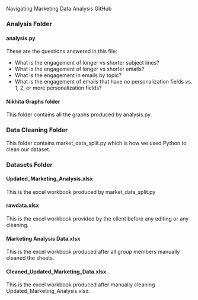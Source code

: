 Navigating Marketing Data Analysis GitHub

### Analysis Folder
#### analysis.py

These are the questions answered in this file:
- What is the engagement of longer vs shorter subject lines?
- What is the engagement of longer vs shorter emails?
- What is the engagement in emails by topic?
- What is the engagement of emails that have no personalization fields vs. 1, 2, or more personalization fields?

#### Nikhita Graphs folder
This folder contains all the graphs produced by analysis.py.

### Data Cleaning Folder
This folder contains market_data_split.py which is how we used Python to clean our dataset.

### Datasets Folder
#### Updated_Marketing_Analysis.xlsx
This is the excel workbook produced by market_data_split.py


#### rawdata.xlsx
This is the excel workbook provided by the client before any editing or any cleaning.


#### Marketing Analysis Data.xlsx
This is the excel workbook produced after all group members manually cleaned the sheets.


#### Cleaned_Updated_Marketing_Data.xlsx
This is the excel workbook produced after manually cleaning  Updated_Marketing_Analysis.xlsx.
